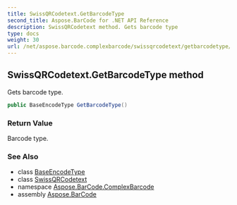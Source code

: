 ```yaml
---
title: SwissQRCodetext.GetBarcodeType
second_title: Aspose.BarCode for .NET API Reference
description: SwissQRCodetext method. Gets barcode type
type: docs
weight: 30
url: /net/aspose.barcode.complexbarcode/swissqrcodetext/getbarcodetype/
---
```

## SwissQRCodetext.GetBarcodeType method

Gets barcode type.

```csharp
public BaseEncodeType GetBarcodeType()
```

### Return Value

Barcode type.

### See Also

* class [BaseEncodeType](../../../aspose.barcode.generation/baseencodetype/)
* class [SwissQRCodetext](../)
* namespace [Aspose.BarCode.ComplexBarcode](../../swissqrcodetext/)
* assembly [Aspose.BarCode](../../../)


